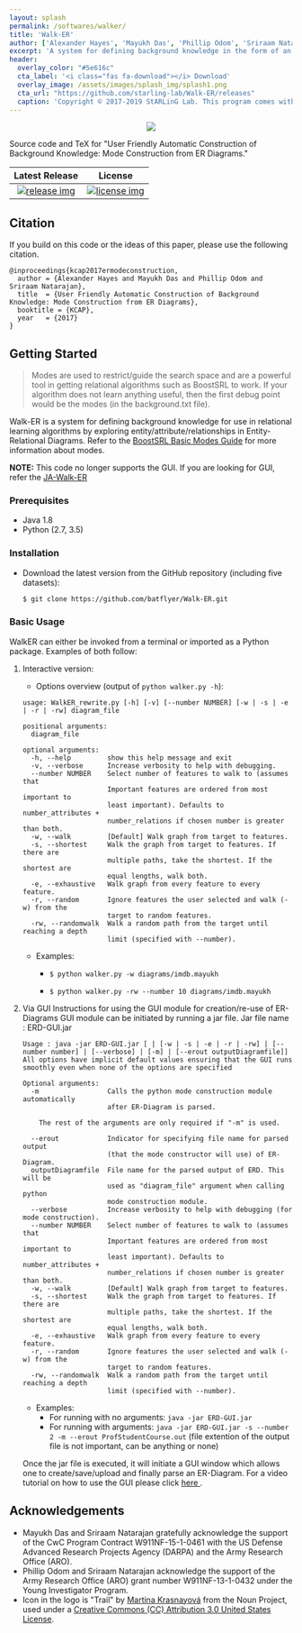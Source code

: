 ```yaml
---
layout: splash
permalink: /softwares/walker/
title: 'Walk-ER'
author: ['Alexander Hayes', 'Mayukh Das', 'Phillip Odom', 'Sriraam Natarajan']
excerpt: 'A system for defining background knowledge in the form of an Entity-Relational Diagrams and converting it into a BoostSRL modes file.<br /><br />{::nomarkdown}<iframe style="display: inline-block;" src="https://ghbtns.com/github-btn.html?user=starling-lab&repo=Walk-ER&type=star&count=true&size=large" frameborder="0" width="120px" height="30px"></iframe> <iframe style="display: inline-block;" src="https://ghbtns.com/github-btn.html?user=starling-lab&repo=Walk-ER&type=fork&count=true&size=large" frameborder="0" scrolling="0" width="158px" height="30px"></iframe>{:/nomarkdown}'
header:
  overlay_color: "#5e616c"
  cta_label: '<i class="fas fa-download"></i> Download'
  overlay_image: /assets/images/splash_img/splash1.png
  cta_url: "https://github.com/starling-lab/Walk-ER/releases"
  caption: 'Copyright © 2017-2019 StARLinG Lab. This program comes with absolutely no warranty. This is free software, available under the terms of the GPL-3.0.'
---
```


<p align="center">
	<img src="https://github.com/starling-lab/Walk-ER/raw/master/media/WalkERLogo.png">
</p>

Source code and TeX for "User Friendly Automatic Construction of Background Knowledge: Mode Construction from ER Diagrams."

| Latest Release | License |
| :---: | :---: |
| [![release img]][release] | [![license img]][license] |

## Citation

If you build on this code or the ideas of this paper, please use the following citation.

    @inproceedings{kcap2017ermodeconstruction,
      author = {Alexander Hayes and Mayukh Das and Phillip Odom and Sriraam Natarajan},
      title  = {User Friendly Automatic Construction of Background Knowledge: Mode Construction from ER Diagrams},
      booktitle = {KCAP},
      year   = {2017}
    }

## Getting Started

> Modes are used to restrict/guide the search space and are a powerful tool in getting relational algorithms such as BoostSRL to work. If your algorithm does not learn anything useful, then the first debug point would be the modes (in the background.txt file).

Walk-ER is a system for defining background knowledge for use in relational learning algorithms by exploring entity/attribute/relationships in Entity-Relational Diagrams. Refer to the [BoostSRL Basic Modes Guide](https://github.com/boost-starai/BoostSRL/wiki/Basic-Modes-Guide) for more information about modes.

**NOTE:** This code no longer supports the GUI. If you are looking for GUI, refer the [JA-Walk-ER](/softwares/jawalker)

### Prerequisites

* Java 1.8
* Python (2.7, 3.5)

### Installation

* Download the latest version from the GitHub repository (including five datasets):

  ```bash
  $ git clone https://github.com/batflyer/Walk-ER.git
  ```

### Basic Usage

WalkER can either be invoked from a terminal or imported as a Python package. Examples of both follow:

1. Interactive version:

   * Options overview (output of `python walker.py -h`):

   ```
   usage: WalkER_rewrite.py [-h] [-v] [--number NUMBER] [-w | -s | -e | -r | -rw] diagram_file

   positional arguments:
     diagram_file

   optional arguments:
     -h, --help         show this help message and exit
     -v, --verbose      Increase verbosity to help with debugging.
     --number NUMBER    Select number of features to walk to (assumes that
                        Important features are ordered from most important to
                        least important). Defaults to number_attributes +
                        number_relations if chosen number is greater than both.
     -w, --walk         [Default] Walk graph from target to features.
     -s, --shortest     Walk the graph from target to features. If there are
                        multiple paths, take the shortest. If the shortest are
                        equal lengths, walk both.
     -e, --exhaustive   Walk graph from every feature to every feature.
     -r, --random       Ignore features the user selected and walk (-w) from the
                        target to random features.
     -rw, --randomwalk  Walk a random path from the target until reaching a depth
                        limit (specified with --number).
   ```

   * Examples:

      * `$ python walker.py -w diagrams/imdb.mayukh`

      * `$ python walker.py -rw --number 10 diagrams/imdb.mayukh`

2. Via GUI
	Instructions for using the GUI module for creation/re-use of ER-Diagrams
	GUI module can be initiated by running a jar file.
	Jar file name : ERD-GUI.jar

	```
	Usage : java -jar ERD-GUI.jar [ | [-w | -s | -e | -r | -rw] | [--number number] | [--verbose] | [-m] | [--erout outputDiagramfile]]
	All options have implicit default values ensuring that the GUI runs smoothly even when none of the options are specified

	Optional arguments:
	  -m				 Calls the python mode construction module automatically
						 after ER-Diagram is parsed.

		The rest of the arguments are only required if "-m" is used.

	  --erout 		 	 Indicator for specifying file name for parsed output
						 (that the mode constructor will use) of ER-Diagram.
	  outputDiagramfile	 File name for the parsed output of ERD. This will be
						 used as "diagram_file" argument when calling python
						 mode construction module.
	  --verbose      	 Increase verbosity to help with debugging (for mode construction).
	  --number NUMBER    Select number of features to walk to (assumes that
						 Important features are ordered from most important to
						 least important). Defaults to number_attributes +
						 number_relations if chosen number is greater than both.
	  -w, --walk         [Default] Walk graph from target to features.
	  -s, --shortest     Walk the graph from target to features. If there are
						 multiple paths, take the shortest. If the shortest are
						 equal lengths, walk both.
	  -e, --exhaustive   Walk graph from every feature to every feature.
	  -r, --random       Ignore features the user selected and walk (-w) from the
						 target to random features.
	  -rw, --randomwalk  Walk a random path from the target until reaching a depth
						 limit (specified with --number).
	```				 
	* Examples:
		* For running with no arguments: `java -jar ERD-GUI.jar`
		* For running with arguments: `java -jar ERD-GUI.jar -s --number 2 -m --erout ProfStudentCourse.out`
		(file extention of the output file is not important, can be anything or none)

	Once the jar file is executed, it will initiate a GUI window which allows one to create/save/upload and finally parse an ER-Diagram.
	For a video tutorial on how to use the GUI please click <a href = "https://www.dropbox.com/s/zmeol2dtyogh5u7/Entity%20Relationship%20Models%20-%20yFiles%20for%20Java%2012_20_2017%2010_09_35%20AM.mp4?dl=0"> here </a>.

## Acknowledgements

* Mayukh Das and Sriraam Natarajan gratefully acknowledge the support of the CwC Program Contract W911NF-15-1-0461 with the US Defense Advanced Research Projects Agency (DARPA) and the Army Research Office (ARO).
* Phillip Odom and Sriraam Natarajan acknowledge the support of the Army Research Office (ARO) grant number W911NF-13-1-0432 under the Young Investigator Program.
* Icon in the logo is "Trail" by [Martina Krasnayová](https://thenounproject.com/bubblee.tinka/) from the Noun Project, used under a [Creative Commons (CC) Attribution 3.0 United States License](https://creativecommons.org/licenses/by/3.0/us/).

[license]:https://github.com/starling-lab/Walk-ER/blob/master/LICENSE
[license img]:https://img.shields.io/github/license/starling-lab/Walk-ER.svg

[release]:https://github.com/starling-lab/Walk-ER/releases
[release img]:https://img.shields.io/github/tag/starling-lab/Walk-ER.svg

